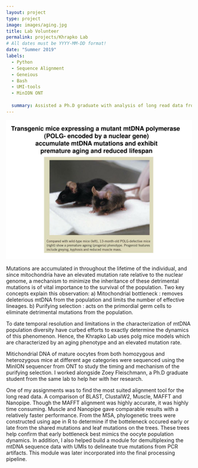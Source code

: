 ```yaml
---
layout: project
type: project
image: images/aging.jpg
title: Lab Volunteer
permalink: projects/Khrapko Lab
# All dates must be YYYY-MM-DD format!
date: "Summer 2019"
labels:
  - Python
  - Sequence Alignment
  - Geneious
  - Bash
  - UMI-tools
  - MinION ONT
  
  summary: Assisted a Ph.D graduate with analysis of long read data from ONT MinION sequencers.
---
```


<img class="ui medium right floated rounded image" src="../images/polg.jpg">

Mutations are accumulated in throughout the lifetime of the individual, and since mitochondria have an elevated mutation rate relative to the nuclear genome, a mechanism to minimize the inheritance of these detrimental mutations is of vital importance to the survival of the population. Two key concepts explain this observation: 
a) Mitochondrial bottleneck : removes deleterious mtDNA from the population and limits the number of effective lineages.
b) Purifying selection : acts on the primordial germ cells to eliminate detrimental mutations
from the population.

To date temporal resolution and limitations in the characterization of mtDNA population diversity have curbed efforts to exactly determine the dynamics of this phenomenon. Hence, the Khrapko Lab uses polg mice models which are characterized by an aging phenotype and an elevated mutation rate. 

Mitichondrial DNA of mature oocytes from both homozygous and heterozygous mice at different age categories were sequenced using the MinION sequencer from ONT to study the timing and mechanism of the purifying selection. I worked alongside Zoey Fleischmann, a Ph.D graduate student from the same lab to help her with her research.

One of my assignments was to find the most suited alignment tool for the long read data. A comparison of BLAST, ClustalW2, Muscle, MAFFT and Nanopipe. Though the MAFFT alignment was highly accurate, it was highly time consuming. Muscle and Nanopipe gave comparable results with a relatively faster performance. From the MSA, phylogenetic trees were constructed using ape in R to determine if the botteleneck occured early or late from the shared mutations and leaf mutations on the trees. These trees help confirm that early bottleneck best mimics the oocyte population dynamics. In addition, I also helped build a module for demultiplexing the mtDNA sequence data with UMIs to delineate true mutations from PCR artifacts. This module was later incorporated into the final processing pipeline.

